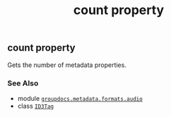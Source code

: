 ﻿---
title: count property
second_title: GroupDocs.Metadata for Python via .NET API References
description: 
type: docs
url: /python-net/groupdocs.metadata.formats.audio/id3tag/count/
is_root: false
weight: 100
---

## count property


Gets the number of metadata properties.

### See Also
* module [`groupdocs.metadata.formats.audio`](../../)
* class [`ID3Tag`](/metadata/python-net/groupdocs.metadata.formats.audio/id3tag)
